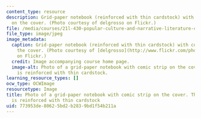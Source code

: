 ```yaml
---
content_type: resource
description: Grid-paper notebook (reinforced with thin cardstock) with comic strip
  on the cover. (Photo courtesy of delgrosso on Flickr.)
file: /media/courses/21l-430-popular-culture-and-narrative-literature-comics-and-culture-fall-2010/773953de80625bd2b2839bd1f54b211a_21l-430f10.jpg
file_type: image/jpeg
image_metadata:
  caption: Grid-paper notebook (reinforced with thin cardstock) with comic strip on
    the cover. (Photo courtesy of [delgrosso](http://www.flickr.com/photos/delgrossodotcom/3528094533/)
    on Flickr.)
  credit: Image accompanying course home page.
  image-alt: Photo of a grid-paper notebook with comic strip on the cover. The notebook
    is reinforced with thin cardstock.
learning_resource_types: []
ocw_type: OCWImage
resourcetype: Image
title: Photo of a grid-paper notebook with comic strip on the cover. The notebook
  is reinforced with thin cardstock
uid: 773953de-8062-5bd2-b283-9bd1f54b211a
---
```

